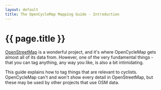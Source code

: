```yaml
---
layout: default
title: The OpenCycleMap Mapping Guide - Introduction
---
```


{{ page.title }}
================

[OpenStreetMap](http://www.openstreetmap.org) is a wonderful project, and it's where OpenCycleMap gets almost all of its data from. However, one of the very fundamental things - that you can tag anything, any way you like, is also a bit intimidating.

This guide explains how to tag things that are relevant to cyclists. OpenCycleMap can't and won't show every detail in OpenStreetMap, but these may be used by other projects that use OSM data.


